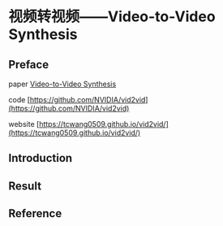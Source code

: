 # 视频转视频——Video-to-Video Synthesis

## Preface
  paper   [Video-to-Video Synthesis](https://tcwang0509.github.io/vid2vid/paper_vid2vid.pdf)
  
  code    [https://github.com/NVIDIA/vid2vid](https://github.com/NVIDIA/vid2vid)
  
  website [https://tcwang0509.github.io/vid2vid/](https://tcwang0509.github.io/vid2vid/)
## Introduction

## Result

## Reference
